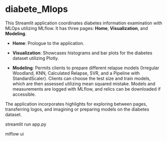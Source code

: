 #    diabete_Mlops

This Streamlit application coordinates diabetes information examination with MLOps utilizing MLflow. It has three pages: **Home**, **Visualization**, and **Modeling**.

- **Home**: Prologue to the application.
  
- **Visualization**: Showcases histograms and bar plots for the diabetes dataset utilizing Plotly.
  
- **Modeling**: Permits clients to prepare different relapse models (Irregular Woodland, KNN, Calculated Relapse, SVR, and a Pipeline with StandardScaler). Clients can choose the test size and train models, which are then assessed utilizing mean squared mistake. Models and measurements are logged with MLflow, and relics can be downloaded if accessible.

The application incorporates highlights for exploring between pages, transferring logos, and imagining or preparing models on the diabetes dataset.

streamlit run app.py


mlflow ui
